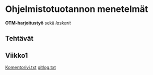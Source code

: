 # Ohjelmistotuotannon menetelmät

**OTM-harjoitustyö** sekä *laskarit*

## Tehtävät

## Viikko1

[Komentorivi.txt](https://github.com/heniko/otm-harjoitustyo/blob/master/laskarit/viikko1/komentorivi.txt)
[gitlog.txt](https://github.com/heniko/otm-harjoitustyo/blob/master/laskarit/viikko1/gitlog.txt)
